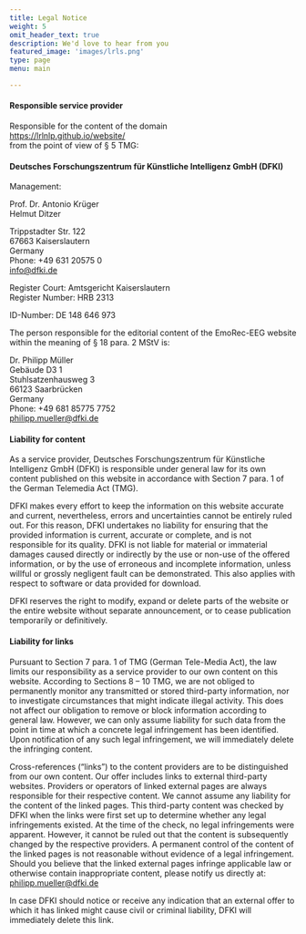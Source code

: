 ```yaml
---
title: Legal Notice
weight: 5
omit_header_text: true
description: We'd love to hear from you
featured_image: 'images/lrls.png'
type: page
menu: main

---
```


#### Responsible service provider

Responsible for the content of the domain  
https://lrlnlp.github.io/website/  
from the point of view of § 5 TMG:

#### Deutsches Forschungszentrum für Künstliche Intelligenz GmbH (DFKI)

Management:

Prof. Dr. Antonio Krüger  
Helmut Ditzer

Trippstadter Str. 122  
67663 Kaiserslautern  
Germany  
Phone: +49 631 20575 0  
info@dfki.de  

Register Court: Amtsgericht Kaiserslautern  
Register Number: HRB 2313  

ID-Number: DE 148 646 973  

The person responsible for the editorial content of the EmoRec-EEG website within the meaning of § 18 para. 2 MStV is:

Dr. Philipp Müller  
Gebäude D3 1  
Stuhlsatzenhausweg 3  
66123 Saarbrücken  
Germany  
Phone: +49 681 85775 7752  
philipp.mueller@dfki.de  

#### Liability for content

As a service provider, Deutsches Forschungszentrum für Künstliche Intelligenz GmbH (DFKI) is responsible under general law for its own content published on this website in accordance with Section 7 para. 1 of the German Telemedia Act (TMG).

DFKI makes every effort to keep the information on this website accurate and current, nevertheless, errors and uncertainties cannot be entirely ruled out. For this reason, DFKI undertakes no liability for ensuring that the provided information is current, accurate or complete, and is not responsible for its quality. DFKI is not liable for material or immaterial damages caused directly or indirectly by the use or non-use of the offered information, or by the use of erroneous and incomplete information, unless willful or grossly negligent fault can be demonstrated. This also applies with respect to software or data provided for download.

DFKI reserves the right to modify, expand or delete parts of the website or the entire website without separate announcement, or to cease publication temporarily or definitively.

#### Liability for links

Pursuant to Section 7 para. 1 of TMG (German Tele-Media Act), the law limits our responsibility as a service provider to our own content on this website. According to Sections 8 – 10 TMG, we are not obliged to permanently monitor any transmitted or stored third-party information, nor to investigate circumstances that might indicate illegal activity. This does not affect our obligation to remove or block information according to general law. However, we can only assume liability for such data from the point in time at which a concrete legal infringement has been identified. Upon notification of any such legal infringement, we will immediately delete the infringing content.

Cross-references (“links”) to the content providers are to be distinguished from our own content. Our offer includes links to external third-party websites. Providers or operators of linked external pages are always responsible for their respective content. We cannot assume any liability for the content of the linked pages. This third-party content was checked by DFKI when the links were first set up to determine whether any legal infringements existed. At the time of the check, no legal infringements were apparent. However, it cannot be ruled out that the content is subsequently changed by the respective providers. A permanent control of the content of the linked pages is not reasonable without evidence of a legal infringement. Should you believe that the linked external pages infringe applicable law or otherwise contain inappropriate content, please notify us directly at:
philipp.mueller@dfki.de

In case DFKI should notice or receive any indication that an external offer to which it has linked might cause civil or criminal liability, DFKI will immediately delete this link.
